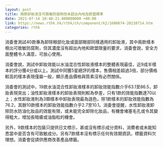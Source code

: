```yaml
---
layout: post
title: 兩款卸妝液含可致敏防腐劑但未超出內地及歐盟標準
date: 2021-07-14 10:40:21.000000000 +08:00
link: https://news.rthk.hk/rthk/ch/component/k2/1600674-20210714.htm
categories: rthk
---
```


消委會測試40款專為卸除眼部化妝或面部眼部同樣適用的卸妝液，其中兩款樣本檢出可致敏防腐劑，但其濃度沒有超出內地和歐盟限量的要求，消委會說，安全方面整體令人滿意，可放心使用。

消委會說，測試中卸妝效能以水油混合性卸妝液樣本的整體表現最佳，近9成半樣本的評分獲4分或以上。測試中同獲5星總評的樣本，售價相差超過3倍，部分價格較高的樣本表現僅屬一般，顯示產品價格與質素沒有必然關係。

消委會的測試中，19款水油混合性卸妝液樣本的卸妝效能指數介乎63.1至86.5，卸妝表現突出；油性卸妝液樣本的卸妝表現則較為參差，只有1款的效能指數達70以上；水性卸妝液則為3類樣本中卸妝表現最為遜色，除1款樣本的卸妝效能指數為76.2，其餘10款樣本的卸妝效能指數介乎2.7至10.1。消委會提醒，水性卸妝液卸除防水防油化妝品的效能有限，或未能完全卸除化妝品，有機會堵塞毛孔或令其變得粗大，增加長暗瘡或油脂粒的機會。

另外，9款樣本的包裝只提供日文標示，甚或沒有標示成分資料，消費者或未能知悉當中是否含有可致敏成分。另有7款樣本沒有標示任何有效期資訊，標籤資料欠理想。消委會促請供應商改善產品標籤。
